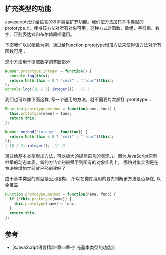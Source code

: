 ## 扩充类型的功能

Javascript允许给语言的基本类型扩充功能。我们把方法加在基本类型的prototype上，使得该方法对所有对象可用。这种方式对函数、数组、字符串、数字、正则表达式和布尔值同样适用。

下面我们以以函数为例，通过给Function.prototype增加方法来使得该方法对所有函数可用：

这个方法用于提取数字的整数部分

```javascript
Number.prototype.integer = function() {
  console.log(this);
  return Math[this < 0 ? "ceil" : "floor"](this);
};
console.log((10 / 3).integer());  // 3
```

我们也可以像下面这样, 写一个通用的方法，就不需要每次都打 .prototype...

```javascript
Function.prototype.method = function(name, func) {
  this.prototype[name] = func;
  return this;
};

Number.method("integer", function() {
  return Math[this < 0 ? "ceil" : "floor"](this);
});
(-10 / 3).integer();  // -3
```

通过给基本类型增加方法，可以极大的提高语言的表现力。因为JavaScript原型继承的动态本质，新的方法立刻被赋予到所有的对象实例上， 哪怕对象实例是在方法被增加之前就已经创建好了

由于基本类型的原型是公用结构， 所以在类库混用的要先判断该方法是否存在, 以免覆盖

```javascript
Function.prototype.method = function(name, func) {
  if (!this.prototype[name]) {
    this.prototype[name] = func;
  }
  return this;
};
```

## 参考

- [《JavaScript语言精粹-第四章-扩充基本类型的功能》]
